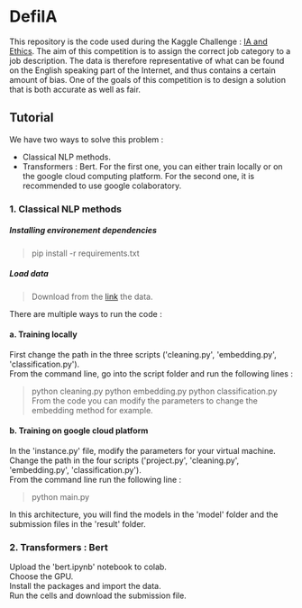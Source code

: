 # DefiIA

This repository is the code used during the Kaggle Challenge : [IA and Ethics](https://www.kaggle.com/c/defi-ia-insa-toulouse/overview). The aim of this competition is to assign the correct job category to a job description.
The data is therefore representative of what can be found on the English speaking part of the Internet, and thus contains a certain amount of bias. One of the goals of this competition is to design a solution that is both accurate as well as fair.

## Tutorial

We have two ways to solve this problem :
- Classical NLP methods.
- Transformers : Bert.
For the first one, you can either train locally or on the google cloud computing platform. For the second one, it is recommended to use google colaboratory. 

### 1. Classical NLP methods

##### Installing environement dependencies
> pip install -r requirements.txt

##### Load data
> Download from the [link](https://www.kaggle.com/c/defi-ia-insa-toulouse/data) the data.


There are multiple ways to run the code :

#### a. Training locally 
First change the path in the three scripts ('cleaning.py', 'embedding.py', 'classification.py'). <br />
From the command line, go into the script folder and run the following lines : <br />
> python cleaning.py
> python embedding.py
> python classification.py
From the code you can modify the parameters to change the embedding method for example. <br />


#### b. Training on google cloud platform
In the 'instance.py' file, modify the parameters for your virtual machine. <br />
Change the path in the four scripts ('project.py', 'cleaning.py', 'embedding.py', 'classification.py'). <br />
From the command line run the following line :
> python main.py

In this architecture, you will find the models in the 'model' folder and the submission files in the 'result' folder. <br />


### 2. Transformers : Bert
Upload the 'bert.ipynb' notebook to colab. <br />
Choose the GPU. <br />
Install the packages and import the data. <br /> 
Run the cells and download the submission file. <br />
